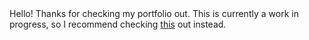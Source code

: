<!DOCTYPE html>
<html>
  <head>
    <meta charset="utf-8">
    <title>Home</title>
    <style>
    </style>
  </head>
  <body>
    Hello! Thanks for checking my portfolio out. This is currently a work in progress, so I recommend checking <a href=https://scratch.mit.edu/discuss/topic/583417/?page=1>this</a> out instead.
  
  </body>
</html>
